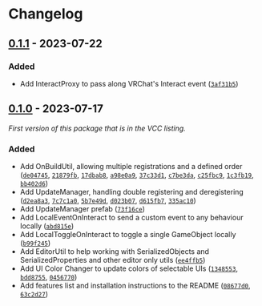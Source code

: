 
# Changelog

## [0.1.1] - 2023-07-22

### Added

- Add InteractProxy to pass along VRChat's Interact event ([`3af31b5`](https://github.com/JanSharp/VRCJanSharpCommon/commit/3af31b51d3b8ddc203a033e155ba7eb45af27c16))

## [0.1.0] - 2023-07-17

_First version of this package that is in the VCC listing._

### Added

- Add OnBuildUtil, allowing multiple registrations and a defined order ([`de04745`](https://github.com/JanSharp/VRCJanSharpCommon/commit/de04745880f0ea37345b5fd4e54de94fe7f05368), [`21879fb`](https://github.com/JanSharp/VRCJanSharpCommon/commit/21879fb86915b00da5b044dd242a4c6ff265e0b7), [`17dbab8`](https://github.com/JanSharp/VRCJanSharpCommon/commit/17dbab84b8bb6bad192d67607a5f45c8cd000356), [`a98e0a9`](https://github.com/JanSharp/VRCJanSharpCommon/commit/a98e0a9e90e8eef5c1b7027c67dfac181b04a94b), [`37c33d1`](https://github.com/JanSharp/VRCJanSharpCommon/commit/37c33d14bdd25f18ba71a01c51360b6e1182684d), [`c7be3da`](https://github.com/JanSharp/VRCJanSharpCommon/commit/c7be3dac839a5f667cccd817751888a783d403cc), [`c25fbc9`](https://github.com/JanSharp/VRCJanSharpCommon/commit/c25fbc92d503f770dc1131d7802664f27f3a83a4), [`1c3fb19`](https://github.com/JanSharp/VRCJanSharpCommon/commit/1c3fb190e8f6c96763abc2ba600e9d4bd7b4d25f), [`bb402d6`](https://github.com/JanSharp/VRCJanSharpCommon/commit/bb402d6df1af7e28d51cea9d660b6ea2e4669353))
- Add UpdateManager, handling double registering and deregistering ([`d2ea8a3`](https://github.com/JanSharp/VRCJanSharpCommon/commit/d2ea8a3465938e28e25949fb422b760c607e0378), [`7c7c1a0`](https://github.com/JanSharp/VRCJanSharpCommon/commit/7c7c1a0d77d3b935aa735ea47faa252d2ad2329a), [`5b7e49d`](https://github.com/JanSharp/VRCJanSharpCommon/commit/5b7e49dc182d497003711204bb1a8c1cef69df06), [`d023b07`](https://github.com/JanSharp/VRCJanSharpCommon/commit/d023b07ccddff6be964ae293fd3005d990a4d95f), [`d615fb7`](https://github.com/JanSharp/VRCJanSharpCommon/commit/d615fb7a8b62053c4479ebc8934f3edf89b4ef18), [`335ac10`](https://github.com/JanSharp/VRCJanSharpCommon/commit/335ac10be9d42fd101a9b89ffbf80cba5ae098f3))
- Add UpdateManager prefab ([`73f16ce`](https://github.com/JanSharp/VRCJanSharpCommon/commit/73f16ced0787eb922f492568ec586a2868d9013c))
- Add LocalEventOnInteract to send a custom event to any behaviour locally ([`abd815e`](https://github.com/JanSharp/VRCJanSharpCommon/commit/abd815e72972a05ff48f9a20a59ffa9d02c53bc5))
- Add LocalToggleOnInteract to toggle a single GameObject locally ([`b99f245`](https://github.com/JanSharp/VRCJanSharpCommon/commit/b99f2458b5de112ad58a25d7d378e146fd7112fb))
- Add EditorUtil to help working with SerializedObjects and SerializedProperties and other editor only utils ([`ee4ffb5`](https://github.com/JanSharp/VRCJanSharpCommon/commit/ee4ffb5ffe6218097cd01b94becc93bafb6ad2ca))
- Add UI Color Changer to update colors of selectable UIs ([`1348553`](https://github.com/JanSharp/VRCJanSharpCommon/commit/134855335360925369c9f24b51e7e6922e592167), [`bdd8755`](https://github.com/JanSharp/VRCJanSharpCommon/commit/bdd8755ea6483e13a40c63f260f8de71a1f5a069), [`0456770`](https://github.com/JanSharp/VRCJanSharpCommon/commit/0456770c8541b7ca2e33b69d215c926deab37077))
- Add features list and installation instructions to the README ([`08677d0`](https://github.com/JanSharp/VRCJanSharpCommon/commit/08677d0df3601b46ef734703380856ff5c4bf942), [`63c2d27`](https://github.com/JanSharp/VRCJanSharpCommon/commit/63c2d27715efb4fbecd4f3bb5d1521ae9f7f0fa8))

[0.1.1]: https://github.com/JanSharp/VRCJanSharpCommon/releases/tag/v0.1.1
[0.1.0]: https://github.com/JanSharp/VRCJanSharpCommon/releases/tag/v0.1.0
